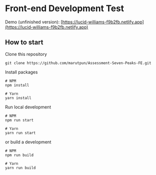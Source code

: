 # Front-end Development Test

Demo (unfinished version): [https://lucid-williams-f9b2fb.netlify.app](https://lucid-williams-f9b2fb.netlify.app)

## How to start

Clone this repository

```
git clone https://github.com/marutpun/Assessment-Seven-Peaks-FE.git
```

Install packages

```
# NPM
npm install

# Yarn
yarn install
```

Run local development

```
# NPM
npm run start

# Yarn
yarn run start
```

or build a development

```
# NPM
npm run build

# Yarn
yarn run build
```
